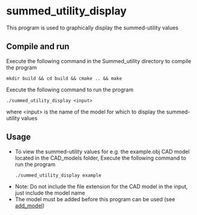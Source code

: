 # summed_utility_display
This program is used to graphically display the summed-utility values

## Compile and run
Execute the following command in the Summed_utility directory to compile the program
```
mkdir build && cd build && cmake .. && make
```
Execute the following command to run the program
```
./summed_utility_display <input>
```

where \<input\> is the name of the model for which to display the summed-utility values

## Usage
* To view the summed-utility values for e.g. the example.obj CAD model located in the CAD_models folder, Execute the following command to run the program 
    ```
    ./summed_utility_display example
    ```
* Note: Do not include the file extension for the CAD model in the input, just include the model name
* The model must be added before this program can be used (see [add_model](https://github.com/Laxen/object_identification_localization/tree/master/add_model)) 
